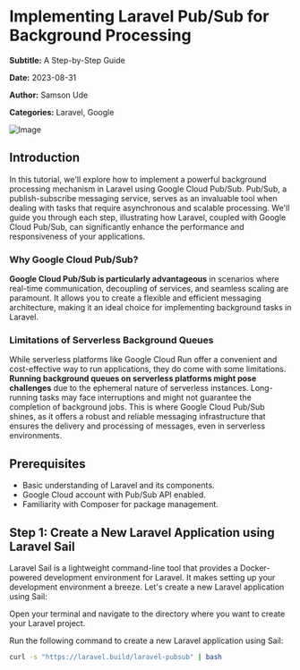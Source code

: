 # Implementing Laravel Pub/Sub for Background Processing

**Subtitle:** A Step-by-Step Guide

**Date:** 2023-08-31

**Author:** Samson Ude

**Categories:** Laravel, Google

![Image](assets/img/blog/blog_1.jpg)

## Introduction

In this tutorial, we'll explore how to implement a powerful background processing mechanism in Laravel using Google Cloud Pub/Sub. Pub/Sub, a publish-subscribe messaging service, serves as an invaluable tool when dealing with tasks that require asynchronous and scalable processing. We'll guide you through each step, illustrating how Laravel, coupled with Google Cloud Pub/Sub, can significantly enhance the performance and responsiveness of your applications.

### Why Google Cloud Pub/Sub?

**Google Cloud Pub/Sub is particularly advantageous** in scenarios where real-time communication, decoupling of services, and seamless scaling are paramount. It allows you to create a flexible and efficient messaging architecture, making it an ideal choice for implementing background tasks in Laravel.

### Limitations of Serverless Background Queues

While serverless platforms like Google Cloud Run offer a convenient and cost-effective way to run applications, they do come with some limitations. **Running background queues on serverless platforms might pose challenges** due to the ephemeral nature of serverless instances. Long-running tasks may face interruptions and might not guarantee the completion of background jobs. This is where Google Cloud Pub/Sub shines, as it offers a robust and reliable messaging infrastructure that ensures the delivery and processing of messages, even in serverless environments.

## Prerequisites

-   Basic understanding of Laravel and its components.
-   Google Cloud account with Pub/Sub API enabled.
-   Familiarity with Composer for package management.

## Step 1: Create a New Laravel Application using Laravel Sail

Laravel Sail is a lightweight command-line tool that provides a Docker-powered development environment for Laravel. It makes setting up your development environment a breeze. Let's create a new Laravel application using Sail:

Open your terminal and navigate to the directory where you want to create your Laravel project.

Run the following command to create a new Laravel application using Sail:

```bash
curl -s "https://laravel.build/laravel-pubsub" | bash
```
